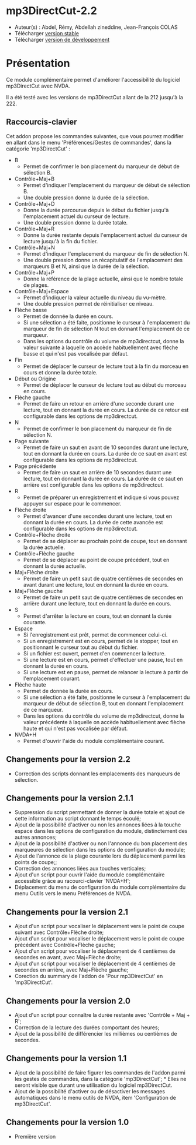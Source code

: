 ﻿# mp3DirectCut-2.2

*	 Auteur(s) : Abdel, Rémy, Abdellah zineddine, Jean-François COLAS
*	 Télécharger [version stable][1]
*	 Télécharger [version de développement][2]

# Présentation #

Ce module complémentaire permet d'améliorer l'accessibilité du logiciel mp3DirectCut avec NVDA.

Il a été testé avec les versions de mp3DirectCut allant de la 212 jusqu'à la 222.

## Raccourcis-clavier ##

Cet addon propose les commandes suivantes, que vous pourrez modifier en allant dans le menu 'Préférences/Gestes de commandes', dans la catégorie 'mp3DirectCut' :

*	B
	*	Permet de confirmer le bon placement du marqueur de début de sélection B.
*	Contrôle+Maj+B
	*	Permet d'indiquer l'emplacement du marqueur de début de sélection B.
	*	Une double pression donne la durée de la sélection.
*	Contrôle+Maj+D
	*	Donne la durée parcourue depuis le début du fichier jusqu'à l'emplacement actuel du curseur de lecture.
	*	Une double pression donne la durée totale.
*	Contrôle+Maj+R
	*	Donne la durée restante  depuis l'emplacement actuel du curseur de lecture jusqu'à la fin du fichier.
*	Contrôle+Maj+N
	*	Permet d'indiquer l'emplacement du marqueur de fin de sélection N.
	*	Une double pression donne un récapitulatif de l'emplacement des marqueurs B et N, ainsi que la durée de la sélection.
*	Contrôle+Maj+P
	*	Donne la référence de la plage actuelle, ainsi que le nombre totale de plages.
*	Contrôle+Maj+Espace
	*	Permet d'indiquer la valeur actuelle du niveau du vu-mètre.
	*	Une double pression permet de réinitialiser ce niveau.
*	Flèche basse
	*	Permet de donnée la durée en cours.
	*	Si une sélection a été faite, positionne le curseur à l'emplacement du marqueur de fin de sélection N tout en donnant l'emplacement de ce marqueur.
	*	Dans les options du contrôle du volume de mp3directcut, donne la valeur suivante à laquelle on accède habituellement avec flèche basse et qui n'est pas vocalisée par défaut.
*	Fin
	*	Permet de déplacer le curseur de lecture tout à la fin du morceau en cours et donne la durée totale.
*	Début ou Origine
	*	Permet de déplacer le curseur de lecture tout au début du morceau en cours.
*	Flèche gauche
	*	Permet de faire un retour en arrière d'une seconde durant une lecture, tout en donnant la durée en cours. La durée de ce retour est configurable dans les options de mp3directcut.
*	N
	*	Permet de confirmer le bon placement du marqueur de fin de sélection N.
*	Page suivante
	*	Permet de faire un saut en avant de 10 secondes durant une lecture, tout en donnant la durée en cours. La durée de ce saut en avant est configurable dans les options de mp3directcut.
*	Page précédente
	*	Permet de faire un saut en arrière de 10 secondes durant une lecture, tout en donnant la durée en cours. La durée de ce saut en arrière est configurable dans les options de mp3directcut.
*	R
	*	Permet de préparer un enregistrement et indique si vous pouvez appuyer sur espace pour le commencer.
*	Flèche droite
	*	Permet d'avancer d'une secondes durant une lecture, tout en donnant la durée en cours. La durée de cette avancée est configurable dans les options de mp3directcut.
*	Contrôle+Flèche droite
	*	Permet de se déplacer au prochain point de coupe, tout en donnant la durée actuelle.
*	Contrôle+Flèche gauche
	*	Permet de se déplacer au point de coupe précédent, tout en donnant la durée actuelle.
*	Maj+Flèche droite
	*	Permet de faire un petit saut de quatre centièmes de secondes en avant durant une lecture, tout en donnant la durée en cours.
*	Maj+Flèche gauche
	*	Permet de faire un petit saut de quatre centièmes de secondes en arrière durant une lecture, tout en donnant la durée en cours.
*	S
	*	Permet d'arrêter la lecture en cours, tout en donnant la durée courante.
*	Espace
	*	Si l'enregistrement est prêt, permet de commencer celui-ci.
	*	Si un enregistrement est en cours, permet de le stopper, tout en positionnant le curseur tout au début du fichier.
	*	Si un fichier est ouvert, permet d'en commencer la lecture.
	*	Si une lecture est en cours, permet d'effectuer une pause, tout en donnant la durée en cours.
	*	Si une lecture est en pause, permet de relancer la lecture à partir de l'emplacement courant.
*	Flèche haute
	*	Permet de donnée la durée en cours.
	*	Si une sélection a été faite, positionne le curseur à l'emplacement du marqueur de début de sélection B, tout en donnant l'emplacement de ce marqueur.
	*	Dans les options du contrôle du volume de mp3directcut, donne la valeur précédente à laquelle on accède habituellement avec flèche haute et qui n'est pas vocalisée par défaut.
*	NVDA+H
	*	Permet d'ouvrir l'aide du module complémentaire courant.

## Changements pour la version 2.2 ##

*	 Correction des scripts donnant les emplacements des marqueurs de sélection.

## Changements pour la version 2.1.1 ##

*	 Suppression du script permettant de donner la durée totale et ajout de cette information au script donnant le temps écoulé;
*	 Ajout de la possibilité d'activer ou non les annonces liées à la touche espace dans les options de configuration du module, distinctement des autres annonces;
*	 Ajout de la possibilité d'activer ou non l'annonce du bon placement des marqueures de sélection dans les options de configuration du module;
*	 Ajout de l'annonce de la plage courante lors du déplacement parmi les points de coupe;;
*	 Correction des annonces liées aux touches verticales;
*	 Ajout d'un script pour ouvrir l'aide du module complémentaire accessible grâce au racourci-clavier 'NVDA+H';
*	 Déplacement du menu de configuration du module complémentaire du menu Outils vers le menu Préférences de NVDA.

## Changements pour la version 2.1 ##

*	 Ajout d'un script pour vocaliser le déplacement vers le point de coupe suivant avec Contrôle+Flèche droite;
*	 Ajout d'un script pour vocaliser le déplacement vers le point de coupe précédent  avec Contrôle+Flèche gauche;
*	 Ajout d'un script pour vocaliser le déplacement de 4 centièmes de secondes en avant, avec Maj+Flèche droite;
*	 Ajout d'un script pour vocaliser le déplacement de 4 centièmes de secondes en arrière, avec Maj+Flèche gauche;
*	 Corection du summary de l'addon de 'Pour mp3DirectCut' en 'mp3DirectCut'.

## Changements pour la version 2.0 ##

*	 Ajout d'un script pour connaître la durée restante avec 'Contrôle + Maj + R';
*	 Correction de la lecture des durées comportant des heures;
*	 Ajout de la possibilité de différencier  les millièmes ou centièmes de secondes.

## Changements pour la version 1.1 ##

*	 Ajout de la possibilité de faire figurer les commandes de l'addon parmi les gestes de commandes, dans la catégorie 'mp3DirectCut';
	*	 Elles ne seront visible que durant une utilisation du logiciel mp3DirectCut.
*	 Ajout de la possibilité d'activer ou de désactiver les messages automatiques dans le menu outils de NVDA, item 'Configuration de mp3DirectCut'.

## Changements pour la version 1.0 ##

*	 Première version

[1]: http://cyber25.free.fr/nvda-addons/mp3DirectCut-2.2.nvda-addon

[2]: http://cyber25.free.fr/nvda-addons/mp3DirectCut-2.2-dev.nvda-addon
